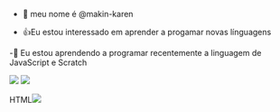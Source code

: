 - 👋 meu nome é @makin-karen

- 👍Eu estou interessado em aprender a progamar novas línguagens

-🌱 Eu estou aprendendo a programar recentemente a linguagem de JavaScript e Scratch




![](https://img.shields.io/badge/Scratch-4D97FF?style=for-the-badge&logo=Scratch&logoColor=white)
![](https://img.shields.io/badge/JavaScript-323330?style=for-the-badge&logo=javascript&logoColor=F7DF1E)


HTML<img src="https://img.shields.io/badge/Scratch-4D97FF?style=for-the-badge&logo=Scratch&logoColor=white" />
